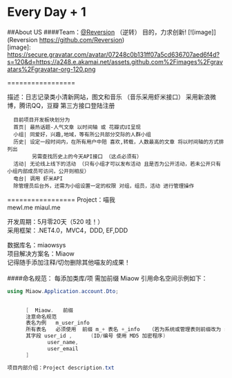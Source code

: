 Every Day + 1
=================

##About US
####Team：[@Reversion](https://github.com/Reversion) （逆转） 目的，力求创新!
[![image]](Reversion https://github.com/Reversion)  
[image]: https://secure.gravatar.com/avatar/07248c0b131ff07a5cd636707aed6f4d?s=120&d=https://a248.e.akamai.net/assets.github.com%2Fimages%2Fgravatars%2Fgravatar-org-120.png

=================

描述：日志记录类小清新网站，图文和音乐 （音乐采用虾米接口）
      采用新浪微博，腾讯QQ，豆瓣 第三方接口登陆注册  
          
      目前项目开发板块划分为
      首页| 最热话题-人气文章 以时间轴 或 花瓣式UI呈现   
      小组| 同爱好，兴趣,地域，等有所公共部分交际的人群小组     
      历史| 设定一段时间内，在所有用户中陪 喜欢,转载，人数最高的文章 将以时间轴的方式排列出  
            另需查找历史上的今天API接口 （这点必须有）
      活动| 无论线上线下的活动 （只有小组才可以发布活动 且是否为公开活动，若未公开只有小组内部成员可访问，公开则相反）
      电台| 调用 虾米API
      除管理员后台外，还需为小组设置一定的权限 对组，组员，活动 进行管理操作
     

=================
Project：喵我  
         mewl.me
         miaul.me

开发周期：5月零20天（520 哇！）<br>
采用框架：.NET4.0，MVC4，DDD, EF,DDD 

数据库名：miaowsys <br>
项目解决方案名：Miaow<br>
记得随手添加注释/切勿删除其他喵友的成果！<br>     
####命名规范：
每添加类库/项 需加前缀 Miaow
引用命名空间示例如下：  
```C#
using Miaow.Application.account.Dto;
```
```C#
       
      [  Miaow.   前缀 
      注意命名规范 
      表名为例   m_user_info   
      所有表名   必须使用  前缀 m_+ 表名 +_info   （若为系统或管理表则前缀改为 sys_）
      其字段 user_id ,      (ID/编号 使用 MD5 加密程序)
             user_name,     
             user_email                                
      ]

项目内部介绍：Project description.txt 

